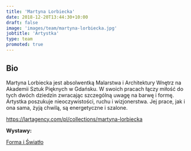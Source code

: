 ```yaml
---
title: 'Martyna Lorbiecka'
date: 2018-12-20T13:44:30+10:00
draft: false
image: 'images/team/martyna-lorbiecka.jpg'
jobtitle: 'Artystka'
type: team
promoted: true
---
```


## Bio

Martyna Lorbiecka jest absolwentką Malarstwa i Architektury Wnętrz na Akademii Sztuk Pięknych w Gdańsku. W swoich pracach łączy miłość do tych dwóch dziedzin zwracając szczególną uwagę na barwę i formę. Artystka poszukuje nieoczywistości, ruchu i wizjonerstwa. Jej prace, jak i ona sama, żyją chwilą, są energetyczne i szalone.

<https://lartagency.com/pl/collections/martyna-lorbiecka>

**Wystawy:**

[Forma i Światło](/wystawy/forma-i-swiatlo)
